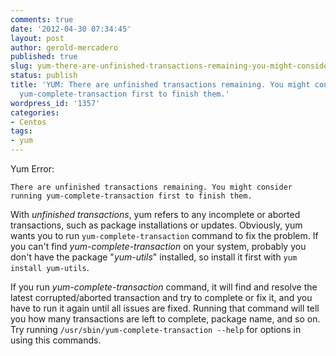 ```yaml
---
comments: true
date: '2012-04-30 07:34:45'
layout: post
author: gerold-mercadero
published: true
slug: yum-there-are-unfinished-transactions-remaining-you-might-consider-running-yum-complete-transaction-first-to-finish-them
status: publish
title: 'YUM: There are unfinished transactions remaining. You might consider running
  yum-complete-transaction first to finish them.'
wordpress_id: '1357'
categories:
- Centos
tags:
- yum
---
```


Yum Error:
```
There are unfinished transactions remaining. You might consider running yum-complete-transaction first to finish them.
```

With _unfinished transactions_, yum refers to any incomplete or aborted transactions, such as package installations or updates.  Obviously, yum wants you to run `yum-complete-transaction` command to fix the problem.  If you can't find _yum-complete-transaction_ on your system, probably you don't have the package "_yum-utils_" installed, so install it first with `yum install yum-utils`.

If you run _yum-complete-transaction_ command, it will find and resolve the latest corrupted/aborted transaction and try to complete or fix it, and you have to run it again until all issues are fixed.  Running that command will tell you how many transactions are left to complete, package name, and so on.  Try running `/usr/sbin/yum-complete-transaction --help` for options in using this commands.




